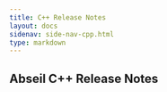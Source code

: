 ```yaml
---
title: C++ Release Notes
layout: docs
sidenav: side-nav-cpp.html
type: markdown
---
```


## Abseil C++ Release Notes